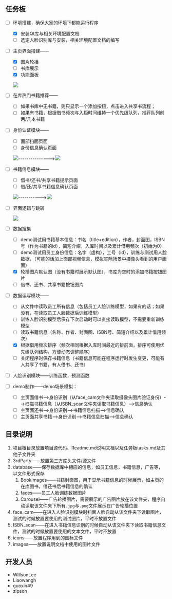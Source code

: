 ## 任务板

- [ ] 环境搭建，确保大家的环境下都能运行程序

  - [x] 安装Qt库与相关环境配置文档
  - [ ] 选定人脸识别库与安装，相关环境配置文档的编写

- [ ] 主页界面搭建——

  - [x] 图片轮播
  - [ ] 书库展示
  - [x] 功能面板

  ![](images/main.png)

- [ ] 在库热门书籍推荐——

  - [ ] 如果书库中无书籍，则只显示一个添加按钮，点击进入共享书流程；
  - [ ] 如果有书籍，根据借书频次与入柜时间维持一个优先级队列，推荐队列前两/几本书籍

- [ ] 身份认证模块——

  - [ ] 面部扫面页面
  - [ ] 身份信息确认页面

  ![](images/face_cam.png)--------------->![](images/confirm.png)

- [ ] 书籍信息模块——

  - [ ] 借书/还书/共享书籍提示页面
  - [ ] 借/还/共享书籍信息确认页面

  ![](images/borrow.png)----------->![](images/success.png)

- [ ] 界面逻辑与跳转

  ![](images/logic.png)

- [ ] 数据搜集

  - [ ] demo测试用书籍基本信息：书名（title+edition），作者，封面图，ISBN号（作为书籍的id），简短介绍，入库时间以及累计借用频次（初始为0）
  - [ ] demo测试用员工身份信息：名字（虚构），工号（id），训练与测试用人脸数据，（可能的话加上面部视频信息，模拟实际场景中摄像头看到的用户画面）
  - [x] 轮播图片默认图（没有书籍时展示默认图），书库为空时的添加书籍按钮图片
  - [ ] 借书、还书、共享书籍按钮图片

- [ ] 数据读写模块——

  - [ ] 从文件中读取员工所有信息（包括员工人脸训练模型，如果有的话；如果没有，在读取员工人脸数据后训练模型）
  - [ ] 训练人脸识别模型后保存下次启动时可以直接读取模型，不需要重新训练模型
  - [ ] 读取书籍信息（名称、作者、封面图、ISBN号、简短介绍以及累计借用频次）
  - [x] 根据借用频次排序（频次相同根据入库时间最近的排前面，排序可使用优先级队列结构，方便动态调整顺序）
  - [ ] 关闭程序时保存书籍信息（书籍信息可能在程序运行时发生变更，可能有人共享了书籍，有人借书、还书）

- [ ] 人脸识别模块——训练函数，预测函数

- [ ] demo制作——demo场景模拟：

  - [ ] 主页面借书-->身份识别（从face_cam文件夹读取摄像头图片验证身份）-->扫描书籍信息（从ISBN_scan文件夹读取书籍信息）-->信息确认
  - [ ] 主页面还书-->身份识别-->书籍信息扫描-->信息确认
  - [ ] 主页面共享书籍-->身份识别-->书籍信息扫描-->信息确认

## 目录说明

1. 项目根目录放置项目源代码、Readme.md说明文档以及任务板tasks.md及其他子文件夹
2. 3rdParty——放置第三方库头文件/源文件
3. database——保存数据库中相应的信息，如员工信息，书籍信息，广告等，以文件形式保存
   1. BookImages——书籍封面图，用于显示书籍信息的时候展示，如主页的在库图书，借还书后书籍信息的确认
   2. faces——员工人脸训练数据图片
   3. Carousel——广告轮播图片，需要展示的广告图片放在该文件夹，程序自动读取该文件夹下所有`.jpg`与`.png`文件展示在广告轮播位置
4. face_cam——在进入人脸识别模块时扫面人脸自动从该文件夹下读取图片，测试的时候放置要使用的测试图片，平时不放置文件
5. ISBN_scan——在进入书籍信息识别的时候自动从该文件夹下读取书籍信息文件，测试的时候放置要使用的文本文件，平时不放置
6. icons——放置程序用到的图标文件
7. images——放置说明文档中使用的图片文件

## 开发人员

- WillsonLee
- Liaowangh
- guoxin49
- zlpson

